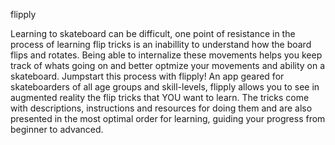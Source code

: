 flipply 

Learning to skateboard can be difficult, one point of resistance in the process of
learning flip tricks is an inabillity to understand how the board flips and rotates.
Being able to internalize these movements helps you keep track of whats going on and
better optmize your movements and ability on a skateboard. Jumpstart this process
with flipply! An app geared for skateboarders of all age groups and skill-levels,
flipply allows you to see in augmented reality the flip tricks that YOU want to
learn. The tricks come with descriptions, instructions and resources for doing them
and are also presented in the most optimal order for learning, guiding your progress
from beginner to advanced.

